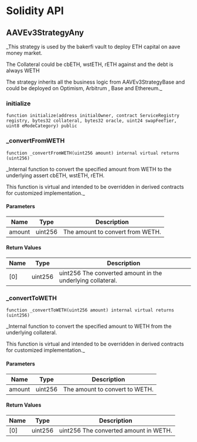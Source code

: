 # Solidity API

## AAVEv3StrategyAny

_This strategy is used by the bakerfi vault to deploy ETH capital 
on aave money market.

The Collateral could be cbETH, wstETH, rETH against and the debt is always WETH

The strategy inherits all the business logic from AAVEv3StrategyBase and could be deployed
on Optimism, Arbitrum , Base and Ethereum._

### initialize

```solidity
function initialize(address initialOwner, contract ServiceRegistry registry, bytes32 collateral, bytes32 oracle, uint24 swapFeeTier, uint8 eModeCategory) public
```

### _convertFromWETH

```solidity
function _convertFromWETH(uint256 amount) internal virtual returns (uint256)
```

_Internal function to convert the specified amount from WETH to the underlying assert cbETH, wstETH, rETH.

This function is virtual and intended to be overridden in derived contracts for customized implementation._

#### Parameters

| Name | Type | Description |
| ---- | ---- | ----------- |
| amount | uint256 | The amount to convert from WETH. |

#### Return Values

| Name | Type | Description |
| ---- | ---- | ----------- |
| [0] | uint256 | uint256 The converted amount in the underlying collateral. |

### _convertToWETH

```solidity
function _convertToWETH(uint256 amount) internal virtual returns (uint256)
```

_Internal function to convert the specified amount to WETH from the underlying collateral.

This function is virtual and intended to be overridden in derived contracts for customized implementation._

#### Parameters

| Name | Type | Description |
| ---- | ---- | ----------- |
| amount | uint256 | The amount to convert to WETH. |

#### Return Values

| Name | Type | Description |
| ---- | ---- | ----------- |
| [0] | uint256 | uint256 The converted amount in WETH. |

